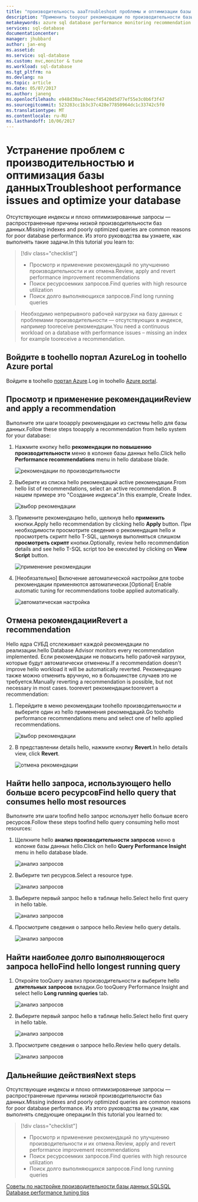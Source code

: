 ```yaml
---
title: "производительность aaaTroubleshoot проблемы и оптимизации базы данных | Документы Microsoft"
description: "Применить tooyour рекомендации по производительности базы данных SQL, а также чистить как toogain ценной информации о hello производительность hello запросы, выполняемые для базы данных"
metakeywords: azure sql database performance monitoring recommendation
services: sql-database
documentationcenter: 
manager: jhubbard
author: jan-eng
ms.assetid: 
ms.service: sql-database
ms.custom: mvc,monitor & tune
ms.workload: sql-database
ms.tgt_pltfrm: na
ms.devlang: na
ms.topic: article
ms.date: 05/07/2017
ms.author: janeng
ms.openlocfilehash: e948d30ac74eecf45420d5d77ef55e3c0b6f3f47
ms.sourcegitcommit: 523283cc1b3c37c428e77850964dc1c33742c5f0
ms.translationtype: MT
ms.contentlocale: ru-RU
ms.lasthandoff: 10/06/2017
---
```

# <a name="troubleshoot-performance-issues-and-optimize-your-database"></a><span data-ttu-id="b2b64-103">Устранение проблем с производительностью и оптимизация базы данных</span><span class="sxs-lookup"><span data-stu-id="b2b64-103">Troubleshoot performance issues and optimize your database</span></span>

<span data-ttu-id="b2b64-104">Отсутствующие индексы и плохо оптимизированные запросы — распространенные причины низкой производительности баз данных.</span><span class="sxs-lookup"><span data-stu-id="b2b64-104">Missing indexes and poorly optimized queries are common reasons for poor database performance.</span></span> <span data-ttu-id="b2b64-105">Из этого руководства вы узнаете, как выполнять такие задачи.</span><span class="sxs-lookup"><span data-stu-id="b2b64-105">In this tutorial you learn to:</span></span>
> [!div class="checklist"]
> * <span data-ttu-id="b2b64-106">Просмотр и применение рекомендаций по улучшению производительности и их отмена.</span><span class="sxs-lookup"><span data-stu-id="b2b64-106">Review, apply and revert performance improvement recommendations</span></span>
> * <span data-ttu-id="b2b64-107">Поиск ресурсоемких запросов.</span><span class="sxs-lookup"><span data-stu-id="b2b64-107">Find queries with high resource utilization</span></span>
> * <span data-ttu-id="b2b64-108">Поиск долго выполняющихся запросов.</span><span class="sxs-lookup"><span data-stu-id="b2b64-108">Find long running queries</span></span>

> <span data-ttu-id="b2b64-109">Необходимо непрерывного рабочей нагрузки на базу данных с проблемами производительности — отсутствующих в индексе, например tooreceive рекомендации.</span><span class="sxs-lookup"><span data-stu-id="b2b64-109">You need a continuous workload on a database with performance issues – missing an index for example tooreceive a recommendation.</span></span>
>

## <a name="log-in-toohello-azure-portal"></a><span data-ttu-id="b2b64-110">Войдите в toohello портал Azure</span><span class="sxs-lookup"><span data-stu-id="b2b64-110">Log in toohello Azure portal</span></span>

<span data-ttu-id="b2b64-111">Войдите в toohello [портал Azure](https://portal.azure.com/).</span><span class="sxs-lookup"><span data-stu-id="b2b64-111">Log in toohello [Azure portal](https://portal.azure.com/).</span></span>

## <a name="review-and-apply-a-recommendation"></a><span data-ttu-id="b2b64-112">Просмотр и применение рекомендации</span><span class="sxs-lookup"><span data-stu-id="b2b64-112">Review and apply a recommendation</span></span>

<span data-ttu-id="b2b64-113">Выполните эти шаги tooapply рекомендации из системы hello для базы данных.</span><span class="sxs-lookup"><span data-stu-id="b2b64-113">Follow these steps tooapply a recommendation from hello system for your database:</span></span>

1. <span data-ttu-id="b2b64-114">Нажмите кнопку hello **рекомендации по повышению производительности** меню в колонке базы данных hello.</span><span class="sxs-lookup"><span data-stu-id="b2b64-114">Click hello **Performance recommendations** menu in hello database blade.</span></span>

    ![рекомендации по производительности](./media/sql-database-performance-tutorial/perf_recommendations.png)

2. <span data-ttu-id="b2b64-116">Выберите из списка hello рекомендаций active рекомендации.</span><span class="sxs-lookup"><span data-stu-id="b2b64-116">From hello list of recommendations, select an active recommendation.</span></span> <span data-ttu-id="b2b64-117">В нашем примере это "Создание индекса".</span><span class="sxs-lookup"><span data-stu-id="b2b64-117">In this example, Create Index.</span></span>

    ![выбор рекомендации](./media/sql-database-performance-tutorial/create_index.png)

3. <span data-ttu-id="b2b64-119">Примените рекомендацию hello, щелкнув hello **применить** кнопки.</span><span class="sxs-lookup"><span data-stu-id="b2b64-119">Apply hello recommendation by clicking hello **Apply** button.</span></span> <span data-ttu-id="b2b64-120">При необходимости просмотрите сведения о рекомендация hello и просмотреть скрипт hello T-SQL, щелкнув выполняться слишком **просмотреть скрипт** кнопки.</span><span class="sxs-lookup"><span data-stu-id="b2b64-120">Optionally, review hello recommendation details and see hello T-SQL script too be executed by clicking on **View Script** button.</span></span>

    ![применение рекомендации](./media/sql-database-performance-tutorial/apply.png)

4. <span data-ttu-id="b2b64-122">[Необязательно] Включение автоматической настройки для toobe рекомендации применяются автоматически.</span><span class="sxs-lookup"><span data-stu-id="b2b64-122">[Optional] Enable automatic tuning for recommendations toobe applied automatically.</span></span>

    ![автоматическая настройка](./media/sql-database-performance-tutorial/auto_tuning.png)

## <a name="revert-a-recommendation"></a><span data-ttu-id="b2b64-124">Отмена рекомендации</span><span class="sxs-lookup"><span data-stu-id="b2b64-124">Revert a recommendation</span></span>

<span data-ttu-id="b2b64-125">Hello ядра СУБД отслеживает каждой рекомендации по реализации.</span><span class="sxs-lookup"><span data-stu-id="b2b64-125">hello Database Advisor monitors every recommendation implemented.</span></span> <span data-ttu-id="b2b64-126">Если рекомендации не повысить hello рабочей нагрузки, которые будут автоматически отменены.</span><span class="sxs-lookup"><span data-stu-id="b2b64-126">If a recommendation doesn't improve hello workload it will be automatically reverted.</span></span> <span data-ttu-id="b2b64-127">Рекомендацию также можно отменить вручную, но в большинстве случаев это не требуется.</span><span class="sxs-lookup"><span data-stu-id="b2b64-127">Manually reverting a recommendation is possible, but not necessary in most cases.</span></span> <span data-ttu-id="b2b64-128">toorevert рекомендации:</span><span class="sxs-lookup"><span data-stu-id="b2b64-128">toorevert a recommendation:</span></span>

1. <span data-ttu-id="b2b64-129">Перейдите в меню рекомендации toohello производительности и выберите один из hello применения рекомендаций.</span><span class="sxs-lookup"><span data-stu-id="b2b64-129">Go toohello performance recommendations menu and select one of hello applied recommendations.</span></span>

    ![выбор рекомендации](./media/sql-database-performance-tutorial/select.png)

2. <span data-ttu-id="b2b64-131">В представлении details hello, нажмите кнопку **Revert**.</span><span class="sxs-lookup"><span data-stu-id="b2b64-131">In hello details view, click **Revert**.</span></span>

    ![отмена рекомендации](./media/sql-database-performance-tutorial/revert.png)

## <a name="find-hello-query-that-consumes-hello-most-resources"></a><span data-ttu-id="b2b64-133">Найти hello запроса, использующего hello больше всего ресурсов</span><span class="sxs-lookup"><span data-stu-id="b2b64-133">Find hello query that consumes hello most resources</span></span>

<span data-ttu-id="b2b64-134">Выполните эти шаги toofind hello запрос использует hello больше всего ресурсов.</span><span class="sxs-lookup"><span data-stu-id="b2b64-134">Follow these steps toofind hello query consuming hello most resources:</span></span>

1. <span data-ttu-id="b2b64-135">Щелкните hello **анализ производительности запросов** меню в колонке базы данных hello.</span><span class="sxs-lookup"><span data-stu-id="b2b64-135">Click on hello **Query Performance Insight** menu in hello database blade.</span></span>

    ![анализ запросов](./media/sql-database-performance-tutorial/query_perf_insights.png)

2. <span data-ttu-id="b2b64-137">Выберите тип ресурсов.</span><span class="sxs-lookup"><span data-stu-id="b2b64-137">Select a resource type.</span></span>

    ![анализ запросов](./media/sql-database-performance-tutorial/select_resource_type.png)

3. <span data-ttu-id="b2b64-139">Выберите первый запрос hello в таблице hello.</span><span class="sxs-lookup"><span data-stu-id="b2b64-139">Select hello first query in hello table.</span></span>

    ![анализ запросов](./media/sql-database-performance-tutorial/select_query.png)

4. <span data-ttu-id="b2b64-141">Просмотрите сведения о запросе hello.</span><span class="sxs-lookup"><span data-stu-id="b2b64-141">Review hello query details.</span></span>

    ![анализ запросов](./media/sql-database-performance-tutorial/query_details.png)

## <a name="find-hello-longest-running-query"></a><span data-ttu-id="b2b64-143">Найти наиболее долго выполняющегося запроса hello</span><span class="sxs-lookup"><span data-stu-id="b2b64-143">Find hello longest running query</span></span>

1. <span data-ttu-id="b2b64-144">Откройте tooQuery анализ производительности и выберите hello **длительных запросов** вкладки.</span><span class="sxs-lookup"><span data-stu-id="b2b64-144">Go tooQuery Performance Insight and select hello **Long running queries** tab.</span></span>

    ![анализ запросов](./media/sql-database-performance-tutorial/long_running.png)

3. <span data-ttu-id="b2b64-146">Выберите первый запрос hello в таблице hello.</span><span class="sxs-lookup"><span data-stu-id="b2b64-146">Select hello first query in hello table.</span></span>

    ![анализ запросов](./media/sql-database-performance-tutorial/select_first_query.png)

4. <span data-ttu-id="b2b64-148">Просмотрите сведения о запросе hello.</span><span class="sxs-lookup"><span data-stu-id="b2b64-148">Review hello query details.</span></span>

    ![анализ запросов](./media/sql-database-performance-tutorial/review_query_details.png)



## <a name="next-steps"></a><span data-ttu-id="b2b64-150">Дальнейшие действия</span><span class="sxs-lookup"><span data-stu-id="b2b64-150">Next steps</span></span> 
<span data-ttu-id="b2b64-151">Отсутствующие индексы и плохо оптимизированные запросы — распространенные причины низкой производительности баз данных.</span><span class="sxs-lookup"><span data-stu-id="b2b64-151">Missing indexes and poorly optimized queries are common reasons for poor database performance.</span></span> <span data-ttu-id="b2b64-152">Из этого руководства вы узнали, как выполнять следующие операции:</span><span class="sxs-lookup"><span data-stu-id="b2b64-152">In this tutorial you learned to:</span></span>
> [!div class="checklist"]
> * <span data-ttu-id="b2b64-153">Просмотр и применение рекомендаций по улучшению производительности и их отмена.</span><span class="sxs-lookup"><span data-stu-id="b2b64-153">Review, apply and revert performance improvement recommendations</span></span>
> * <span data-ttu-id="b2b64-154">Поиск ресурсоемких запросов.</span><span class="sxs-lookup"><span data-stu-id="b2b64-154">Find queries with high resource utilization</span></span>
> * <span data-ttu-id="b2b64-155">Поиск долго выполняющихся запросов.</span><span class="sxs-lookup"><span data-stu-id="b2b64-155">Find long running queries</span></span>

[<span data-ttu-id="b2b64-156">Советы по настройке производительности базы данных SQL</span><span class="sxs-lookup"><span data-stu-id="b2b64-156">SQL Database performance tuning tips</span></span>](https://docs.microsoft.com/azure/sql-database/sql-database-troubleshoot-performance)

